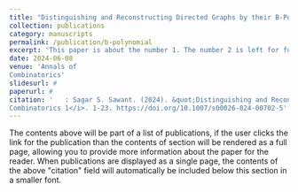 ```yaml
---
title: "Distinguishing and Reconstructing Directed Graphs by their B-Polynomials"
collection: publications
category: manuscripts
permalink: /publication/b-polynomial
excerpt: 'This paper is about the number 1. The number 2 is left for future work.'
date: 2024-06-08
venue: 'Annals of
Combinatorics'
slidesurl: #
paperurl: #
citation: '   : Sagar S. Sawant. (2024). &quot;Distinguishing and Reconstructing Directed Graphs by their B-Polynomials..&quot; <i>Annals of
Combinatorics 1</i>. 1-23. https://doi.org/10.1007/s00026-024-00702-5'
---
```


The contents above will be part of a list of publications, if the user clicks the link for the publication than the contents of section will be rendered as a full page, allowing you to provide more information about the paper for the reader. When publications are displayed as a single page, the contents of the above "citation" field will automatically be included below this section in a smaller font.
